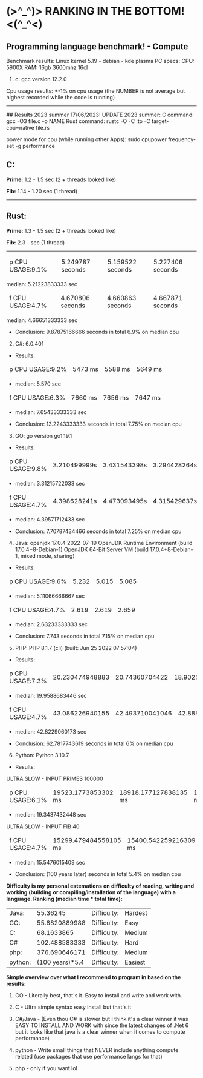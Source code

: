 <h1>(>^_^)> RANKING IN THE BOTTOM! <(^_^<)</h1>
<h2>Programming language benchmark! - Compute</h2>

Benchmark results: Linux kernel 5.19 - debian - kde plasma
PC specs:
CPU: 5900X
RAM: 16gb 3600mhz 16cl

1. c: gcc version 12.2.0

Cpu usage results: +-1% on cpu usage (the NUMBER is not average but highest recorded while the code is running)

<hr/>
## Results 2023 summer 17/06/2023:
UPDATE 2023 summer: 
C command: gcc -O3 file.c -o NAME
Rust command: rustc -O -C lto -C target-cpu=native file.rs

power mode for cpu (while running other Apps): sudo cpupower frequency-set -g performance

## C:

**Prime:** 1.2 - 1.5 sec (2 + threads looked like)

**Fib:** 1.14 - 1.20 sec (1 thread)

<hr/>

## Rust:

**Prime:** 1.3 - 1.5 sec (2 + threads looked like)

**Fib:** 2.3 - sec (1 thread)

<hr/>

<table>
<thead>
  <tr>
    <td>p CPU USAGE:9.1%</td>
    <td>5.249787 seconds</td>
    <td>5.159522 seconds</td>
    <td>5.227406 seconds</td>
  </tr>
</thead>
</table>

median: 5.21223833333 sec

<table>
<thead>
  <tr>
    <td>f CPU USAGE:4.7%</td>
    <td>4.670806 seconds</td>
    <td>4.660863 seconds</td>
    <td>4.667871 seconds</td>
  </tr>
</thead>
</table>

median: 4.66651333333 sec

* Conclusion: 9.87875166666 seconds in total 6.9% on median cpu


2. C#: 6.0.401

* Results:

<table>
<thead>
  <tr>
    <td>p CPU USAGE:9.2%</td>
    <td>5473 ms</td>
    <td>5588 ms</td>
    <td>5649 ms</td>
  </tr>
</thead>
</table>

- median: 5.570 sec

<table>
<thead>
  <tr>
    <td>f CPU USAGE:6.3%</td>
    <td>7660 ms</td>
    <td>7656 ms</td>
    <td>7647 ms</td>
  </tr>
</thead>
</table>

- median: 7.65433333333 sec

* Conclusion: 13.2243333333 seconds in total 7.75% on median cpu


3. GO: go version go1.19.1

* Results:

<table>
<thead>
  <tr>
    <td>p CPU USAGE:9.8%</td>
    <td>3.210499999s</td>
    <td>3.431543398s</td>
    <td>3.294428264s</td>
  </tr>
</thead>
</table>

- median: 3.31215722033 sec

<table>
<thead>
  <tr>
    <td>f CPU USAGE:4.7%</td>
    <td>4.398628241s</td>
    <td>4.473093495s</td>
    <td>4.315429637s</td>
  </tr>
</thead>
</table>

- median: 4.39571712433 sec

* Conclusion: 7.70787434466 seconds in total 7.25% on median cpu


4. Java:
openjdk 17.0.4 2022-07-19
OpenJDK Runtime Environment (build 17.0.4+8-Debian-1)
OpenJDK 64-Bit Server VM (build 17.0.4+8-Debian-1, mixed mode, sharing)

* Results:

<table>
<thead>
  <tr>
    <td>p CPU USAGE:9.6%</td>
    <td>5.232</td>
    <td>5.015</td>
    <td>5.085</td>
  </tr>
</thead>
</table>

- median: 5.11066666667 sec

<table>
<thead>
  <tr>
    <td>f CPU USAGE:4.7%</td>
    <td>2.619</td>
    <td>2.619</td>
    <td>2.659</td>
  </tr>
</thead>
</table>

- median: 2.63233333333 sec

* Conclusion: 7.743 seconds in total 7.15% on median cpu


5. PHP: PHP 8.1.7 (cli) (built: Jun 25 2022 07:57:04)

* Results:

<table>
<thead>
  <tr>
    <td>p CPU USAGE:7.3%</td>
    <td>20.230474948883</td>
    <td>20.74360704422</td>
    <td>18.90252304077</td>
    <td>15942.782878875732 ms</td>
  </tr>
</thead>
</table>

- median: 19.9588683446 sec

<table>
<thead>
  <tr>
    <td>f CPU USAGE:4.7%</td>
    <td>43.086226940155</td>
    <td>42.493710041046</td>
    <td>42.888781070709</td>
    <td>15942.782878875732 ms</td>
  </tr>
</thead>
</table>

- median: 42.8229060173 sec

* Conclusion: 62.7817743619 seconds in total 6% on median cpu


6. Python: Python 3.10.7

* Results:

ULTRA SLOW - INPUT PRIMES 100000
<table>
<thead>
  <tr>
    <td>p CPU USAGE:6.1%</td>
    <td>19523.1773853302 ms</td>
    <td>18918.177127838135 ms</td>
    <td>19589.87522125244 ms</td>
    <td>15942.782878875732 ms</td>
  </tr>
</thead>
</table>

- median: 19.3437432448 sec

ULTRA SLOW - INPUT FIB 40
<table>
<thead>
  <tr>
    <td>f CPU USAGE:4.7%</td>
    <td>15299.479484558105 ms</td>
    <td>15400.542259216309 ms</td>
    <td>15942.782878875732 ms</td>
    <td>15942.782878875732 ms</td>
  </tr>
</thead>
</table>

- median: 15.5476015409 sec

* Conclusion: (100 years later) seconds in total 5.4% on median cpu



<strong>Difficulty is my personal estemations on difficulty of reading, writing and working (building or compiling/installation of the language) with a language.
Ranking (median time * total time):</strong>

<table>
<tbody>
  <tr>
    <td>Java:</td>
    <td>55.36245</td>
    <td>Difficulty:</td>
    <td>Hardest</td>
  </tr>
  <tr>
    <td>GO:</td>
    <td>55.8820889988</td>
    <td>Difficulty:</td>
    <td>Easy</td>
  </tr>
  <tr>
    <td>C:</td>
    <td>68.1633865</td>
    <td>Difficulty:</td>
    <td>Medium</td>
  </tr>
  <tr>
    <td>C#</td>
    <td>102.488583333</td>
    <td>Difficulty:</td>
    <td>Hard</td>
  </tr>
  <tr>
    <td>php:</td>
    <td>376.690646171</td>
    <td>Difficulty:</td>
    <td>Medium</td>
  </tr>
  <tr>
    <td>python:</td>
    <td>(100 years)*5.4</td>
    <td>Difficulty:</td>
    <td>Easiest</td>
  </tr>
</tbody>
</table>

<strong>Simple overview over what I recommend to program in based on the results:</strong>

1. GO - Literally best, that's it. Easy to install and write and work with.

2. C - Ultra simple syntax easy install but that's it

3. C#/Java - (Even thou C# is slower but I think it's a clear winner it was EASY TO INSTALL AND WORK with since
the latest changes of .Net 6 but it looks like that java is a clear winner when it comes to compute performance)

4. python - Write small things that NEVER include anything compute related (use packages that use performance langs for that)

5. php - only if you want lol

